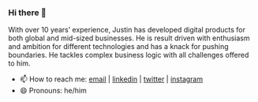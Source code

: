 ### Hi there 👋

With over 10 years’ experience, Justin has developed digital products for both global and mid-sized businesses. 
He is result driven with enthusiasm and ambition for different technologies and has a knack for pushing boundaries. He tackles complex business logic with all challenges offered to him.

- 📫 How to reach me: [email](justin@fuchsfox.com) | [linkedin](https://www.linkedin.com/in/jctfox/) | [twitter](https://twitter.com/_jctf) | [instagram](https://www.instagram.com/jctfox/)
- 😄 Pronouns: he/him


<!--
**jctf/jctf** is a ✨ _special_ ✨ repository because its `README.md` (this file) appears on your GitHub profile.

Here are some ideas to get you started:

- 🔭 I’m currently working on ...
- 🌱 I’m currently learning ...
- 👯 I’m looking to collaborate on ...
- 🤔 I’m looking for help with ...
- 💬 Ask me about ...
- 📫 How to reach me: ...
- 😄 Pronouns: ...
- ⚡ Fun fact: ...
-->
